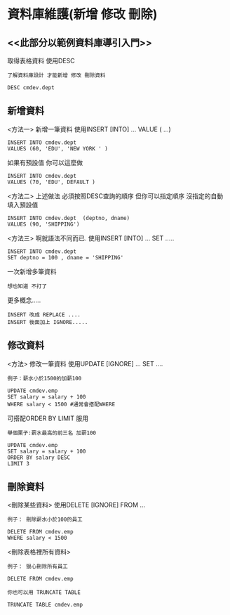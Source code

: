 # 資料庫維護(新增 修改 刪除) #
 

## <<此部分以範例資料庫導引入門>> ##
 
取得表格資料 使用DESC 
```
了解資料庫設計 才能新增 修改 刪除資料

DESC cmdev.dept

```



## 新增資料 ##

<方法一> 新增一筆資料 使用INSERT [INTO] ... VALUE ( ...) 
```
INSERT INTO cmdev.dept 
VALUES (60, 'EDU', 'NEW YORK ' )
```
如果有預設值 你可以這麼做
```
INSERT INTO cmdev.dept 
VALUES (70, 'EDU', DEFAULT )

```


<方法二> 上述做法 必須按照DESC查詢的順序 但你可以指定順序 沒指定的自動填入預設值
```
INSERT INTO cmdev.dept  (deptno, dname)
VALUES (90, 'SHIPPING')
```


<方法三> 啊就語法不同而已.  使用INSERT [INTO] ... SET .....
```
INSERT INTO cmdev.dept  
SET deptno = 100 , dname = 'SHIPPING'
```


一次新增多筆資料
```
想也知道 不打了
```

更多概念.....
```
INSERT 改成 REPLACE ....
INSERT 後面加上 IGNORE.....
```



## 修改資料 ##

<方法> 修改一筆資料 使用UPDATE [IGNORE]  ... SET .... 
```
例子：薪水小於1500的加薪100

UPDATE cmdev.emp
SET salary = salary + 100
WHERE salary < 1500 #通常會搭配WHERE

```

可搭配ORDER BY LIMIT 服用
```
舉個栗子:薪水最高的前三名 加薪100

UPDATE cmdev.emp
SET salary = salary + 100
ORDER BY salary DESC
LIMIT 3

```



## 刪除資料 ##


<刪除某些資料>  使用DELETE [IGNORE] FROM ...

```
例子： 刪除薪水小於100的員工

DELETE FROM cmdev.emp
WHERE salary < 1500
```

<刪除表格裡所有資料>
```
例子： 狠心刪除所有員工

DELETE FROM cmdev.emp

你也可以用 TRUNCATE TABLE

TRUNCATE TABLE cmdev.emp

```






